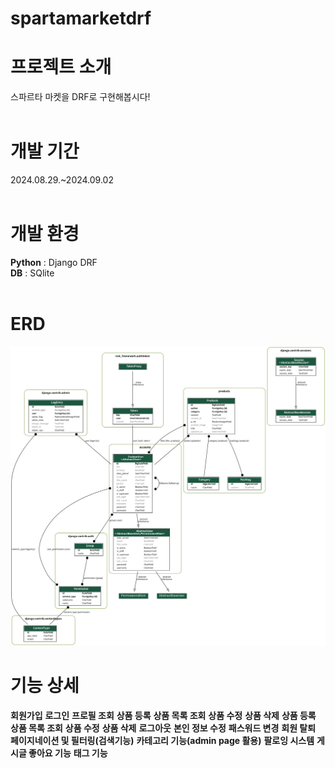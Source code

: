 # spartamarketdrf

# **프로젝트 소개**<br>
스파르타 마켓을 DRF로 구현해봅시다!<br>
<br>
# **개발 기간**<br>
2024.08.29.~2024.09.02<br>
<br>
# **개발 환경**<br>
**Python** : Django DRF<br>
**DB** : SQlite<br>
<br>
# **ERD**<br>
![image](https://github.com/leeyounghuncom/spartamarketdrf/blob/main/readme/erd.png?raw=true)
<br>
# **기능 상세**<br>
**회원가입**
**로그인**
**프로필 조회**
**상품 등록**
**상품 목록 조회**
**상품 수정**
**상품 삭제**
**상품 등록**
**상품 목록 조회**
**상품 수정**
**상품 삭제**
**로그아웃**
**본인 정보 수정**
**패스워드 변경**
**회원 탈퇴**
**페이지네이션 및 필터링(검색기능)**
**카테고리 기능(admin page 활용)**
**팔로잉 시스템**
**게시글 좋아요 기능**
**태그 기능**
